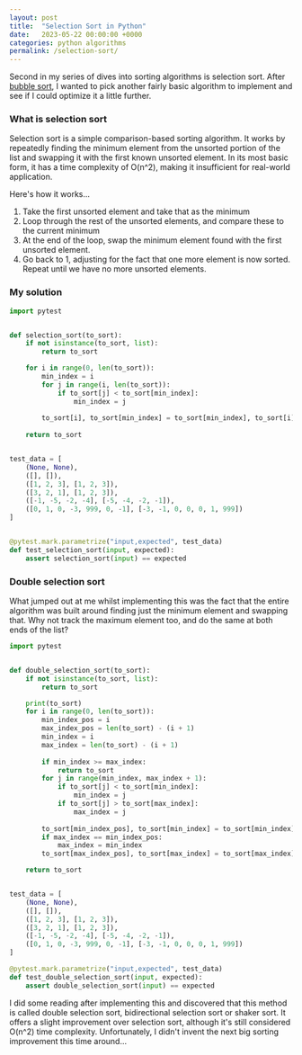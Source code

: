 ```yaml
---
layout: post
title:  "Selection Sort in Python"
date:   2023-05-22 00:00:00 +0000
categories: python algorithms
permalink: /selection-sort/
---
```


Second in my series of dives into sorting algorithms is selection sort. After [bubble sort](/bubble-sort-python/), I wanted to pick another fairly basic algorithm to implement and see if I could optimize it a little further.

### What is selection sort

Selection sort is a simple comparison-based sorting algorithm. It works by repeatedly finding the minimum element from the unsorted portion of the list and swapping it with the first known unsorted element. In its most basic form, it has a time complexity of O(n^2), making it insufficient for real-world application.

Here's how it works...

1. Take the first unsorted element and take that as the minimum
2. Loop through the rest of the unsorted elements, and compare these to the current minimum
3. At the end of the loop, swap the minimum element found with the first unsorted element.
4. Go back to 1, adjusting for the fact that one more element is now sorted. Repeat until we have no more unsorted elements.

### My solution

```python
import pytest


def selection_sort(to_sort):
    if not isinstance(to_sort, list):
        return to_sort

    for i in range(0, len(to_sort)):
        min_index = i
        for j in range(i, len(to_sort)):
            if to_sort[j] < to_sort[min_index]:
                min_index = j
        
        to_sort[i], to_sort[min_index] = to_sort[min_index], to_sort[i]
    
    return to_sort


test_data = [
    (None, None),
    ([], []),
    ([1, 2, 3], [1, 2, 3]),
    ([3, 2, 1], [1, 2, 3]),
    ([-1, -5, -2, -4], [-5, -4, -2, -1]),
    ([0, 1, 0, -3, 999, 0, -1], [-3, -1, 0, 0, 0, 1, 999])
]


@pytest.mark.parametrize("input,expected", test_data)
def test_selection_sort(input, expected):
    assert selection_sort(input) == expected
```

### Double selection sort

What jumped out at me whilst implementing this was the fact that the entire algorithm was built around finding just the minimum element and swapping that. Why not track the maximum element too, and do the same at both ends of the list?

```python
import pytest


def double_selection_sort(to_sort):
    if not isinstance(to_sort, list):
        return to_sort

    print(to_sort)
    for i in range(0, len(to_sort)):
        min_index_pos = i
        max_index_pos = len(to_sort) - (i + 1)
        min_index = i
        max_index = len(to_sort) - (i + 1)
        
        if min_index >= max_index:
            return to_sort
        for j in range(min_index, max_index + 1):
            if to_sort[j] < to_sort[min_index]:
                min_index = j
            if to_sort[j] > to_sort[max_index]:
                max_index = j
        
        to_sort[min_index_pos], to_sort[min_index] = to_sort[min_index], to_sort[min_index_pos]
        if max_index == min_index_pos:
            max_index = min_index
        to_sort[max_index_pos], to_sort[max_index] = to_sort[max_index], to_sort[max_index_pos]

    return to_sort


test_data = [
    (None, None),
    ([], []),
    ([1, 2, 3], [1, 2, 3]),
    ([3, 2, 1], [1, 2, 3]),
    ([-1, -5, -2, -4], [-5, -4, -2, -1]),
    ([0, 1, 0, -3, 999, 0, -1], [-3, -1, 0, 0, 0, 1, 999])
]

@pytest.mark.parametrize("input,expected", test_data)
def test_double_selection_sort(input, expected):
    assert double_selection_sort(input) == expected
```

I did some reading after implementing this and discovered that this method is called double selection sort, bidirectional selection sort or shaker sort. It offers a slight improvement over selection sort, although it's still considered O(n^2) time complexity. Unfortunately, I didn't invent the next big sorting improvement this time around...
